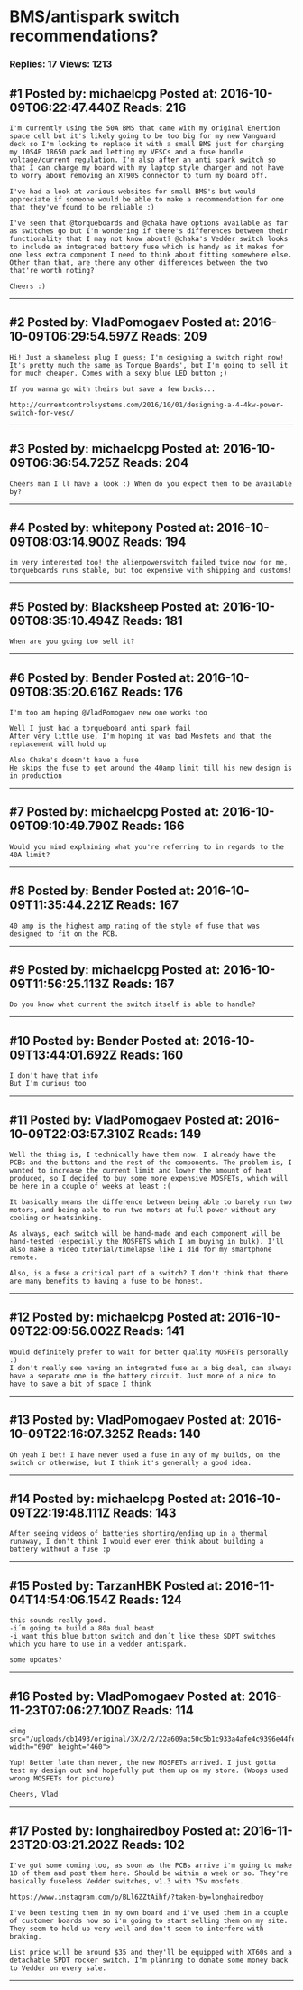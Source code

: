 # BMS/antispark switch recommendations?

### Replies: 17 Views: 1213

## \#1 Posted by: michaelcpg Posted at: 2016-10-09T06:22:47.440Z Reads: 216

```
I'm currently using the 50A BMS that came with my original Enertion space cell but it's likely going to be too big for my new Vanguard deck so I'm looking to replace it with a small BMS just for charging my 10S4P 18650 pack and letting my VESCs and a fuse handle voltage/current regulation. I'm also after an anti spark switch so that I can charge my board with my laptop style charger and not have to worry about removing an XT90S connector to turn my board off.

I've had a look at various websites for small BMS's but would appreciate if someone would be able to make a recommendation for one that they've found to be reliable :) 

I've seen that @torqueboards and @chaka have options available as far as switches go but I'm wondering if there's differences between their functionality that I may not know about? @chaka's Vedder switch looks to include an integrated battery fuse which is handy as it makes for one less extra component I need to think about fitting somewhere else. Other than that, are there any other differences between the two that're worth noting?

Cheers :)
```

---
## \#2 Posted by: VladPomogaev Posted at: 2016-10-09T06:29:54.597Z Reads: 209

```
Hi! Just a shameless plug I guess; I'm designing a switch right now! It's pretty much the same as Torque Boards', but I'm going to sell it for much cheaper. Comes with a sexy blue LED button ;) 

If you wanna go with theirs but save a few bucks... 

http://currentcontrolsystems.com/2016/10/01/designing-a-4-4kw-power-switch-for-vesc/
```

---
## \#3 Posted by: michaelcpg Posted at: 2016-10-09T06:36:54.725Z Reads: 204

```
Cheers man I'll have a look :) When do you expect them to be available by?
```

---
## \#4 Posted by: whitepony Posted at: 2016-10-09T08:03:14.900Z Reads: 194

```
im very interested too! the alienpowerswitch failed twice now for me, torqueboards runs stable, but too expensive with shipping and customs!
```

---
## \#5 Posted by: Blacksheep Posted at: 2016-10-09T08:35:10.494Z Reads: 181

```
When are you going too sell it?
```

---
## \#6 Posted by: Bender Posted at: 2016-10-09T08:35:20.616Z Reads: 176

```
I'm too am hoping @VladPomogaev new one works too 

Well I just had a torqueboard anti spark fail
After very little use, I'm hoping it was bad Mosfets and that the replacement will hold up

Also Chaka's doesn't have a fuse
He skips the fuse to get around the 40amp limit till his new design is in production
```

---
## \#7 Posted by: michaelcpg Posted at: 2016-10-09T09:10:49.790Z Reads: 166

```
Would you mind explaining what you're referring to in regards to the 40A limit?
```

---
## \#8 Posted by: Bender Posted at: 2016-10-09T11:35:44.221Z Reads: 167

```
40 amp is the highest amp rating of the style of fuse that was designed to fit on the PCB.
```

---
## \#9 Posted by: michaelcpg Posted at: 2016-10-09T11:56:25.113Z Reads: 167

```
Do you know what current the switch itself is able to handle?
```

---
## \#10 Posted by: Bender Posted at: 2016-10-09T13:44:01.692Z Reads: 160

```
I don't have that info
But I'm curious too
```

---
## \#11 Posted by: VladPomogaev Posted at: 2016-10-09T22:03:57.310Z Reads: 149

```
Well the thing is, I technically have them now. I already have the PCBs and the buttons and the rest of the components. The problem is, I wanted to increase the current limit and lower the amount of heat produced, so I decided to buy some more expensive MOSFETs, which will be here in a couple of weeks at least :( 

It basically means the difference between being able to barely run two motors, and being able to run two motors at full power without any cooling or heatsinking.

As always, each switch will be hand-made and each component will be hand-tested (especially the MOSFETS which I am buying in bulk). I'll also make a video tutorial/timelapse like I did for my smartphone remote.

Also, is a fuse a critical part of a switch? I don't think that there are many benefits to having a fuse to be honest.
```

---
## \#12 Posted by: michaelcpg Posted at: 2016-10-09T22:09:56.002Z Reads: 141

```
Would definitely prefer to wait for better quality MOSFETs personally :)
I don't really see having an integrated fuse as a big deal, can always have a separate one in the battery circuit. Just more of a nice to have to save a bit of space I think
```

---
## \#13 Posted by: VladPomogaev Posted at: 2016-10-09T22:16:07.325Z Reads: 140

```
Oh yeah I bet! I have never used a fuse in any of my builds, on the switch or otherwise, but I think it's generally a good idea.
```

---
## \#14 Posted by: michaelcpg Posted at: 2016-10-09T22:19:48.111Z Reads: 143

```
After seeing videos of batteries shorting/ending up in a thermal runaway, I don't think I would ever even think about building a battery without a fuse :p
```

---
## \#15 Posted by: TarzanHBK Posted at: 2016-11-04T14:54:06.154Z Reads: 124

```
this sounds really good.
-i´m going to build a 80a dual beast
-i want this blue button switch and don´t like these SDPT switches which you have to use in a vedder antispark.

some updates?
```

---
## \#16 Posted by: VladPomogaev Posted at: 2016-11-23T07:06:27.100Z Reads: 114

```
<img src="/uploads/db1493/original/3X/2/2/22a609ac50c5b1c933a4afe4c9396e44fe76352c.jpg" width="690" height="460">

Yup! Better late than never, the new MOSFETs arrived. I just gotta test my design out and hopefully put them up on my store. (Woops used wrong MOSFETs for picture)

Cheers, Vlad
```

---
## \#17 Posted by: longhairedboy Posted at: 2016-11-23T20:03:21.202Z Reads: 102

```
I've got some coming too, as soon as the PCBs arrive i'm going to make 10 of them and post them here. Should be within a week or so. They're basically fuseless Vedder switches, v1.3 with 75v mosfets. 

https://www.instagram.com/p/BLl6ZZtAihf/?taken-by=longhairedboy

I've been testing them in my own board and i've used them in a couple of customer boards now so i'm going to start selling them on my site. They seem to hold up very well and don't seem to interfere with braking. 

List price will be around $35 and they'll be equipped with XT60s and a detachable SPDT rocker switch. I'm planning to donate some money back to Vedder on every sale.
```

---
